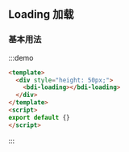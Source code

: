 ## Loading 加载

### 基本用法
:::demo
```html
<template>
  <div style="height: 50px;">
    <bdi-loading></bdi-loading>
  </div>
</template>
<script>
export default {}
</script>
```
:::
